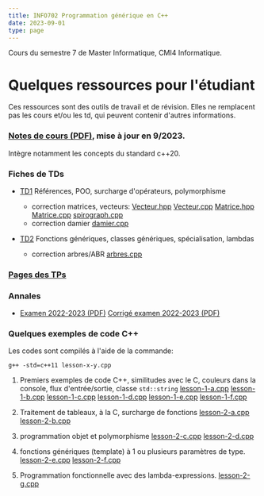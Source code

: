 ```yaml
---
title: INFO702 Programmation générique en C++
date: 2023-09-01
type: page
---
```


Cours du semestre 7 de Master Informatique, CMI4 Informatique.

# Quelques ressources pour l'étudiant

Ces ressources sont des outils de travail et de révision. Elles ne
remplacent pas les cours et/ou les td, qui peuvent contenir d'autres
informations.

### [Notes de cours (PDF)](Cours/notes-de-cours.pdf), mise à jour en 9/2023.

Intègre notamment les concepts du standard c++20.

### Fiches de TDs

* [TD1](TDs/td-1.pdf) Références, POO, surcharge d'opérateurs, polymorphisme
  - correction matrices, vecteurs: [Vecteur.hpp](TDs/Vecteur.hpp) [Vecteur.cpp](TDs/Vecteur.cpp) [Matrice.hpp](TDs/Matrice.hpp) [Matrice.cpp](TDs/Matrice.cpp) [spirograph.cpp](TDs/spirograph.cpp)
  - correction damier [damier.cpp](TDs/damier.cpp)

* [TD2](TDs/td-2.pdf) Fonctions génériques, classes génériques, spécialisation, lambdas
  - correction arbres/ABR [arbres.cpp](TDs/arbres.cpp)

### [Pages des TPs](Tests/html)

### Annales

* [Examen 2022-2023 (PDF)](Annales/examen-2022-2023.pdf) [Corrigé examen 2022-2023  (PDF)](Annales/examen-2022-2023-sol.pdf)


### Quelques exemples de code C++

Les codes sont compilés à l'aide de la commande:
```shell
g++ -std=c++11 lesson-x-y.cpp
```

1. Premiers exemples de code C++, similitudes avec le C, couleurs dans la console, flux d'entrée/sortie, classe `std::string`
    [lesson-1-a.cpp](Lessons/lesson-1-a.cpp)
    [lesson-1-b.cpp](Lessons/lesson-1-b.cpp)
    [lesson-1-c.cpp](Lessons/lesson-1-c.cpp)
    [lesson-1-d.cpp](Lessons/lesson-1-d.cpp)
    [lesson-1-e.cpp](Lessons/lesson-1-e.cpp)
    [lesson-1-f.cpp](Lessons/lesson-1-f.cpp)

2. Traitement de tableaux, à la C, surcharge de fonctions
    [lesson-2-a.cpp](Lessons/lesson-2-a.cpp)
    [lesson-2-b.cpp](Lessons/lesson-2-b.cpp)

3. programmation objet et polymorphisme
    [lesson-2-c.cpp](Lessons/lesson-2-c.cpp)
    [lesson-2-d.cpp](Lessons/lesson-2-d.cpp)

4. fonctions génériques (template) à 1 ou plusieurs paramètres de type. 
    [lesson-2-e.cpp](Lessons/lesson-2-e.cpp)
    [lesson-2-f.cpp](Lessons/lesson-2-f.cpp)

5. Programmation fonctionnelle avec des lambda-expressions.
    [lesson-2-g.cpp](Lessons/lesson-2-g.cpp)        
